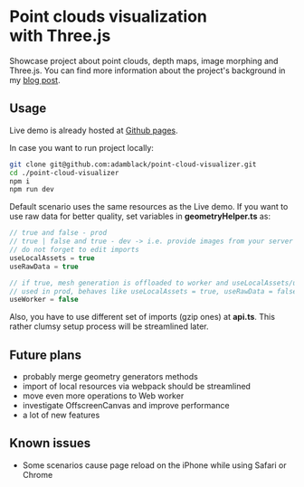 # Point clouds visualization with Three.js

Showcase project about point clouds, depth maps, image morphing and Three.js. You can find more information about the project's background in my [blog post](https://medium.com/@adamias/point-clouds-visualization-with-three-js-5ef2a5e24587).

## Usage

Live demo is already hosted at [Github pages](https://adamblack.github.io/point-cloud-demo/dist/client/index.html).

In case you want to run project locally:

``` bash
git clone git@github.com:adamblack/point-cloud-visualizer.git
cd ./point-cloud-visualizer
npm i
npm run dev
```

Default scenario uses the same resources as the Live demo. If you want to use raw data for better quality, set variables in **geometryHelper.ts** as:

``` typescript
// true and false - prod
// true | false and true - dev -> i.e. provide images from your server in api pathPrefix settings
// do not forget to edit imports
useLocalAssets = true
useRawData = true

// if true, mesh generation is offloaded to worker and useLocalAssets/useRawData is ignored
// used in prod, behaves like useLocalAssets = true, useRawData = false
useWorker = false
```

Also, you have to use different set of imports (gzip ones) at **api.ts**. This rather clumsy setup process will be streamlined later.


## Future plans

- probably merge geometry generators methods
- import of local resources via webpack should be streamlined 
- move even more operations to Web worker
- investigate OffscreenCanvas and improve performance
- a lot of new features


## Known issues

- Some scenarios cause page reload on the iPhone while using Safari or Chrome
